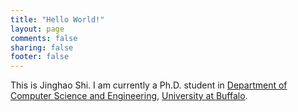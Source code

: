 ```yaml
---
title: "Hello World!"
layout: page
comments: false
sharing: false
footer: false
---
```


This is Jinghao Shi. I am currently a Ph.D. student in [Department of Computer
Science and Engineering][cse], [University at Buffalo][ub].

[cse]: http://www.cse.buffalo.edu
[ub]: http://www.buffalo.edu

